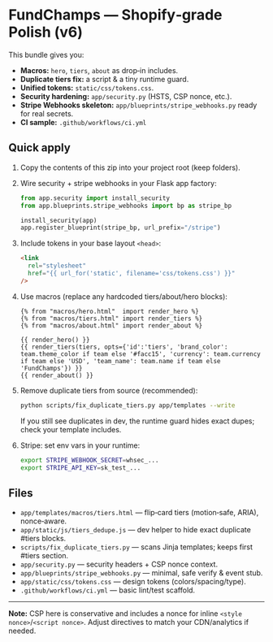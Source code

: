 # FundChamps — Shopify‑grade Polish (v6)

This bundle gives you:

- **Macros:** `hero`, `tiers`, `about` as drop‑in includes.
- **Duplicate tiers fix:** a script & a tiny runtime guard.
- **Unified tokens:** `static/css/tokens.css`.
- **Security hardening:** `app/security.py` (HSTS, CSP nonce, etc.).
- **Stripe Webhooks skeleton:** `app/blueprints/stripe_webhooks.py` ready for real secrets.
- **CI sample:** `.github/workflows/ci.yml`

## Quick apply

1. Copy the contents of this zip into your project root (keep folders).
2. Wire security + stripe webhooks in your Flask app factory:

   ```py
   from app.security import install_security
   from app.blueprints.stripe_webhooks import bp as stripe_bp

   install_security(app)
   app.register_blueprint(stripe_bp, url_prefix="/stripe")
   ```

3. Include tokens in your base layout `<head>`:
   ```html
   <link
     rel="stylesheet"
     href="{{ url_for('static', filename='css/tokens.css') }}"
   />
   ```
4. Use macros (replace any hardcoded tiers/about/hero blocks):

   ```jinja2
   {% from "macros/hero.html"  import render_hero %}
   {% from "macros/tiers.html" import render_tiers %}
   {% from "macros/about.html" import render_about %}

   {{ render_hero() }}
   {{ render_tiers(tiers, opts={'id':'tiers', 'brand_color': team.theme_color if team else '#facc15', 'currency': team.currency if team else 'USD', 'team_name': team.name if team else 'FundChamps'}) }}
   {{ render_about() }}
   ```

5. Remove duplicate tiers from source (recommended):

   ```bash
   python scripts/fix_duplicate_tiers.py app/templates --write
   ```

   If you still see duplicates in dev, the runtime guard hides exact dupes; check your template includes.

6. Stripe: set env vars in your runtime:
   ```bash
   export STRIPE_WEBHOOK_SECRET=whsec_...
   export STRIPE_API_KEY=sk_test_...
   ```

## Files

- `app/templates/macros/tiers.html` — flip‑card tiers (motion‑safe, ARIA), nonce‑aware.
- `app/static/js/tiers_dedupe.js` — dev helper to hide exact duplicate #tiers blocks.
- `scripts/fix_duplicate_tiers.py` — scans Jinja templates; keeps first #tiers section.
- `app/security.py` — security headers + CSP nonce context.
- `app/blueprints/stripe_webhooks.py` — minimal, safe verify & event stub.
- `app/static/css/tokens.css` — design tokens (colors/spacing/type).
- `.github/workflows/ci.yml` — basic lint/test scaffold.

---

**Note:** CSP here is conservative and includes a nonce for inline `<style nonce>`/`<script nonce>`. Adjust directives to match your CDN/analytics if needed.
